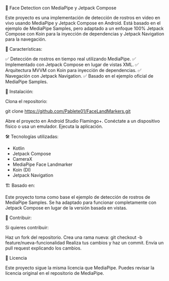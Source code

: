 
📸 Face Detection con MediaPipe y Jetpack Compose

Este proyecto es una implementación de detección de rostros en video en vivo usando MediaPipe y Jetpack Compose en Android. Está basado en el ejemplo de MediaPipe Samples, pero adaptado a un enfoque 100% Jetpack Compose con Koin para la inyección de dependencias y Jetpack Navigation para la navegación.


🎯 Características:

✅ Detección de rostros en tiempo real utilizando MediaPipe.
✅ Implementado con Jetpack Compose en lugar de vistas XML.
✅ Arquitectura MVVM con Koin para inyección de dependencias.
✅ Navegación con Jetpack Navigation.
✅ Basado en el ejemplo oficial de MediaPipe Samples.


🚀 Instalación:

Clona el repositorio:

git clone https://github.com/Pablete01/FaceLandMarkers.git

Abre el proyecto en Android Studio Flamingo+.
Conéctate a un dispositivo físico o usa un emulador.
Ejecuta la aplicación.


🛠️ Tecnologías utilizadas:

- Kotlin
- Jetpack Compose
- CameraX
- MediaPipe Face Landmarker
- Koin (DI)
- Jetpack Navigation


🏗️ Basado en:

Este proyecto toma como base el ejemplo de detección de rostros de MediaPipe Samples. Se ha adaptado para funcionar completamente con Jetpack Compose en lugar de la versión basada en vistas.

📌 Contribuir:

Si quieres contribuir:

Haz un fork del repositorio.
Crea una rama nueva:
git checkout -b feature/nueva-funcionalidad
Realiza tus cambios y haz un commit.
Envía un pull request explicando los cambios.

📄 Licencia

Este proyecto sigue la misma licencia que MediaPipe. Puedes revisar la licencia original en el repositorio de MediaPipe.
